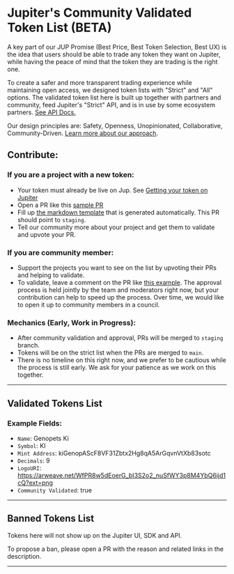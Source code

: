 # Jupiter's Community Validated Token List (BETA)

A key part of our JUP Promise (Best Price, Best Token Selection, Best UX) is the idea that users should be able to trade any token they want on Jupiter, while having the peace of mind that the token they are trading is the right one.

To create a safer and more transparent trading experience while maintaining open access, we designed token lists with "Strict" and "All" options. The validated token list here is built up together with partners and community, feed Jupiter's "Strict" API, and is in use by some ecosystem partners. [See API Docs.](https://docs.jup.ag/api/token-list-api) 

Our design principles are: Safety, Openness, Unopinionated, Collaborative, Community-Driven. [Learn more about our approach](https://blog.jup.ag/token-list-api/).


## Contribute:

### If you are a project with a new token:
- Your token must already be live on Jup. See [Getting your token on Jupiter](https://docs.jup.ag/notes/getting-your-token-on-jupiter)
- Open a PR like this [sample PR](https://github.com/jup-ag/token-list/pull/24)
- Fill up [the markdown template](https://github.com/jup-ag/token-list/blob/main/pull_request_template.md) that is generated automatically. This PR should point to `staging`.
- Tell our community more about your project and get them to validate and upvote your PR.

### If you are community member: 
- Support the projects you want to see on the list by upvoting their PRs and helping to validate.
- To validate, leave a comment on the PR like [this example](https://github.com/jup-ag/token-list/pull/24#pullrequestreview-1294727250). The approval process is held jointly by the team and moderators right now, but your contribution can help to speed up the process. Over time, we would like to open it up to community members in a council.

### Mechanics (Early, Work in Progress):
- After community validation and approval, PRs will be merged to `staging` branch. 
- Tokens will be on the strict list when the PRs are merged to `main`. 
- There is no timeline on this right now, and we prefer to be cautious while the process is still early. We ask for your patience as we work on this together.


<hr>

## Validated Tokens List

### Example Fields:  
- `Name`: Genopets Ki
- `Symbol`: KI 
- `Mint Address`: kiGenopAScF8VF31Zbtx2Hg8qA5ArGqvnVtXb83sotc
- `Decimals`: 9 
- `LogoURI`: https://arweave.net/WfPR8w5dEoerG_bI3S2o2_nuSfWY3p8M4YbQ6ijd1cQ?ext=png
- `Community Validated`: true

<hr>

## Banned Tokens List
Tokens here will not show up on the Jupiter UI, SDK and API.

To propose a ban, please open a PR with the reason and related links in the description.


<hr>

